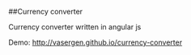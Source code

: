 ##Currency converter

Currency converter written in angular js

Demo: http://vasergen.github.io/currency-converter
